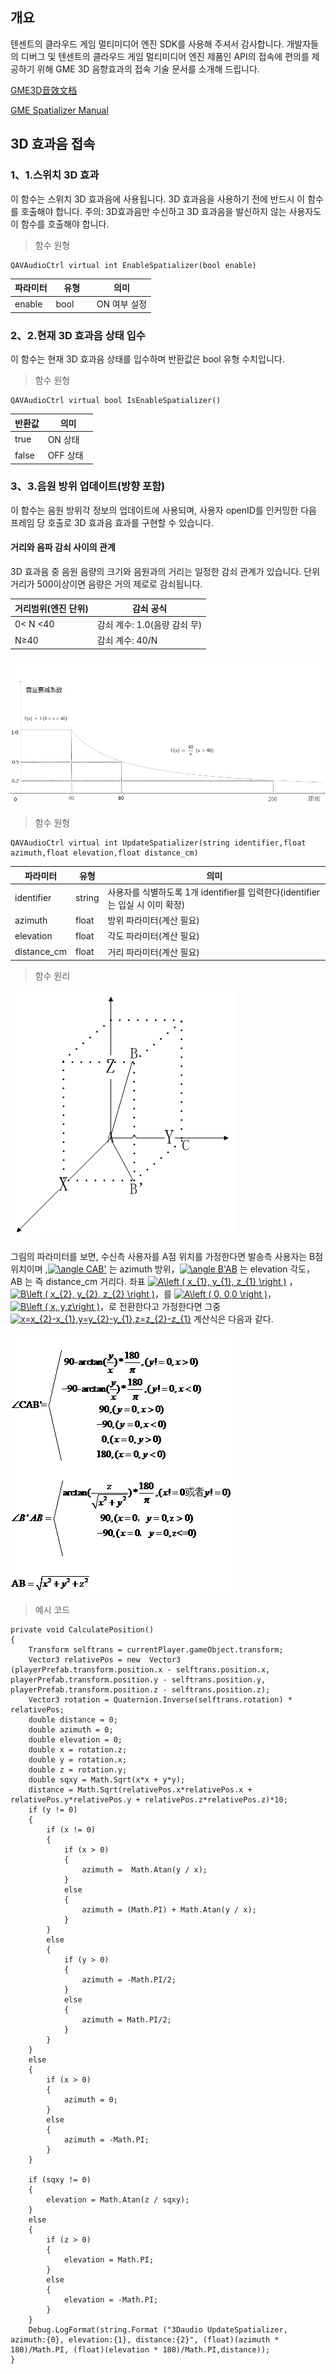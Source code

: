 ## 개요
텐센트의 클라우드 게임 멀티미디어 엔진 SDK를 사용해 주셔서 감사합니다. 개발자들의 디버그 및 텐센트의 클라우드 게임 멀티미디어 엔진 제품인 API의 접속에 편의를 제공하기 위해 GME 3D 음향효과의 접속 기술 문서를 소개해 드립니다.

[GME3D音效文档](https://github.com/TencentMediaLab/GME/blob/master/GME%20Developer%20Manual/GME%20Spatializer%20Manual.md)

[GME Spatializer Manual](https://github.com/TencentMediaLab/GME/blob/master/GME%20Developer%20Manual/GME%20Spatializer%20Manual_intl.md)
## 3D 효과음 접속
### 1、1.스위치 3D 효과
이 함수는 스위치 3D 효과음에 사용됩니다. 3D 효과음을 사용하기 전에 반드시 이 함수를 호출해야 합니다.
주의: 3D효과음만 수신하고 3D 효과음을 발신하지 않는 사용자도 이 함수를 호출해야 합니다.

> 함수 원형  
```
QAVAudioCtrl virtual int EnableSpatializer(bool enable)
```
|파라미터     | 유형         |의미|
| ------------- |:-------------:|-------------
| enable    |bool         |ON 여부 설정|



### 2、2.현재 3D 효과음 상태 입수
이 함수는 현재 3D 효과음 상태를 입수하며 반환값은 bool 유형 수치입니다.

> 함수 원형  
```
QAVAudioCtrl virtual bool IsEnableSpatializer()
```
|반환값	|의미	|
| ------- |---------|
| true    	|ON 상태      	|
| false    	|OFF 상태      	|  

### 3、3.음원 방위 업데이트(방향 포함)
이 함수는 음원 방위각 정보의 업데이트에 사용되며, 사용자 openID를 인커밍한 다음 프레임 당 호출로 3D 효과음 효과를 구현할 수 있습니다.

#### 거리와 음파 감쇠 사이의 관계

3D 효과음 중 음원 음량의 크기와 음원과의 거리는 일정한 감쇠 관계가 있습니다. 단위 거리가 500이상이면 음량은 거의 제로로 감쇠됩니다.

|거리범위(엔진 단위)|감쇠 공식	|
| ------- |---------|
| 0< N <40  	|감쇠 계수: 1.0(음량 감쇠 무)|
| N≥40  |감쇠 계수: 40/N |

![](https://github.com/TencentMediaLab/GME/blob/master/Image/t1.jpg)

> 함수 원형  
```
QAVAudioCtrl virtual int UpdateSpatializer(string identifier,float azimuth,float elevation,float distance_cm)
```
|파라미터     | 유형         |의미|
| ------------- |-------------|-------------
| identifier   		|string	|사용자를 식별하도록 1개 identifier를 입력한다(identifier는 입실 시 이미 확정)|
| azimuth    		|float	|방위 파라미터(계산 필요)											|
| elevation    	|float 	|각도 파라미터(계산 필요)											|
| distance_cm    	|float  	|거리 파라미터(계산 필요)										|

>함수 원리

![](https://github.com/TencentMediaLab/GME/blob/master/GME%20Developer%20Manual/Windows%20Developer%20Manual/Image/w0.png)

그림의 파라미터를 보면, 수신측 사용자를 A점 위치를 가정한다면 발송측 사용자는 B점 위치이며 ,<a href="https://www.codecogs.com/eqnedit.php?latex=\angle&space;CAB'" target="_blank"><img src="https://latex.codecogs.com/gif.latex?\angle&space;CAB'" title="\angle CAB'" /></a>  는  azimuth 방위，<a href="https://www.codecogs.com/eqnedit.php?latex=\angle&space;B'AB" target="_blank"><img src="https://latex.codecogs.com/gif.latex?\angle&space;B'AB" title="\angle B'AB" /></a> 는  elevation 각도，AB 는 즉  distance_cm 거리다.
좌표  <a href="https://www.codecogs.com/eqnedit.php?latex=A\left&space;(&space;x_{1},&space;y_{1},&space;z_{1}&space;\right&space;)" target="_blank"><img src="https://latex.codecogs.com/gif.latex?A\left&space;(&space;x_{1},&space;y_{1},&space;z_{1}&space;\right&space;)" title="A\left ( x_{1}, y_{1}, z_{1} \right )" /></a> ，<a href="https://www.codecogs.com/eqnedit.php?latex=B\left&space;(&space;x_{2},&space;y_{2},&space;z_{2}&space;\right&space;)" target="_blank"><img src="https://latex.codecogs.com/gif.latex?B\left&space;(&space;x_{2},&space;y_{2},&space;z_{2}&space;\right&space;)" title="B\left ( x_{2}, y_{2}, z_{2} \right )" /></a>，를 <a href="https://www.codecogs.com/eqnedit.php?latex=A\left&space;(&space;0,&space;0,0&space;\right&space;)" target="_blank"><img src="https://latex.codecogs.com/gif.latex?A\left&space;(&space;0,&space;0,0&space;\right&space;)" title="A\left ( 0, 0,0 \right )" /></a>，<a href="https://www.codecogs.com/eqnedit.php?latex=B\left&space;(&space;x,&space;y,z\right&space;)" target="_blank"><img src="https://latex.codecogs.com/gif.latex?B\left&space;(&space;x,&space;y,z\right&space;)" title="B\left ( x, y,z\right )" /></a>，로 전환한다고 가정한다면 그중 <a href="https://www.codecogs.com/eqnedit.php?latex=x=x_{2}-x_{1},y=y_{2}-y_{1},z=z_{2}-z_{1}" target="_blank"><img src="https://latex.codecogs.com/gif.latex?x=x_{2}-x_{1},y=y_{2}-y_{1},z=z_{2}-z_{1}" title="x=x_{2}-x_{1},y=y_{2}-y_{1},z=z_{2}-z_{1}" /></a>
계산식은 다음과 같다.

![](https://github.com/TencentMediaLab/GME/blob/master/GME%20Developer%20Manual/Windows%20Developer%20Manual/Image/w1.png)


> 예시 코드
```
private void CalculatePosition()
{
	Transform selftrans = currentPlayer.gameObject.transform;
	Vector3 relativePos = new  Vector3 (playerPrefab.transform.position.x - selftrans.position.x, playerPrefab.transform.position.y - selftrans.position.y, playerPrefab.transform.position.z - selftrans.position.z);
	Vector3 rotation = Quaternion.Inverse(selftrans.rotation) * relativePos;  
	double distance = 0;
	double azimuth = 0;
	double elevation = 0;
	double x = rotation.z;
	double y = rotation.x;
	double z = rotation.y;
	double sqxy = Math.Sqrt(x*x + y*y);
	distance = Math.Sqrt(relativePos.x*relativePos.x + relativePos.y*relativePos.y + relativePos.z*relativePos.z)*10;
	if (y != 0)
	{
		if (x != 0)
		{
			if (x > 0)
			{
				azimuth =  Math.Atan(y / x);
			}
			else
			{
				azimuth = (Math.PI) + Math.Atan(y / x);
			}
		}
		else
		{
			if (y > 0)
			{
				azimuth = -Math.PI/2;
			}
			else
			{
				azimuth = Math.PI/2;
			}
		}
	}
	else
	{
		if (x > 0)
		{
			azimuth = 0;
		}
		else
		{
			azimuth = -Math.PI;
		}
	}

	if (sqxy != 0)
	{
		elevation = Math.Atan(z / sqxy);
	}
	else
	{
		if (z > 0)
		{
			elevation = Math.PI;
		}
		else
		{
			elevation = -Math.PI;
		}
	}
	Debug.LogFormat(string.Format ("3Daudio UpdateSpatializer, azimuth:{0}, elevation:{1}, distance:{2}", (float)(azimuth * 180)/Math.PI, (float)(elevation * 180)/Math.PI,distance));		
}
```


